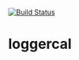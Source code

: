 [![Build Status](https://travis-ci.org/colinpmillar/loggercal.svg?branch=master)](https://travis-ci.org/colinpmillar/loggercal)

# loggercal

